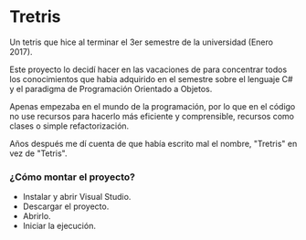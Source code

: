 # Tretris

Un tetris que hice al terminar el 3er semestre de la universidad (Enero 2017).

Este proyecto lo decidí hacer en las vacaciones de  para concentrar todos los conocimientos que habia adquirido en el semestre sobre el lenguaje C# y el paradigma de Programación Orientado a Objetos. 

Apenas empezaba en el mundo de la programación, por lo que en el código no use recursos para hacerlo más eficiente y comprensible, recursos como clases o simple refactorización.

Años después me dí cuenta de que había escrito mal el nombre, "Tretris" en vez de "Tetris".

### ¿Cómo montar el proyecto?

- Instalar y abrir Visual Studio.
- Descargar el proyecto.
- Abrirlo.
- Iniciar la ejecución.
